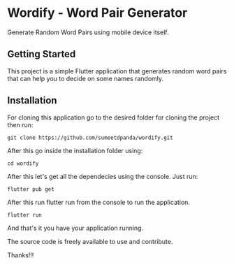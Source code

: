 # Wordify - Word Pair Generator

Generate Random Word Pairs using mobile device itself.

## Getting Started

This project is a simple Flutter application that generates random word pairs that can help you to decide on some names randomly.

## Installation

For cloning this application go to the desired folder for cloning the project then run:
```console
git clone https://github.com/sumeetdpanda/wordify.git
```

After this go inside the installation folder using:
```console 
cd wordify
```

After this let's get all the dependecies using the console. Just run:
```console
flutter pub get
```

After this run flutter run from the console to run the application.
```console
flutter run
```

And that's it you have your application running.

The source code is freely available to use and contribute.

Thanks!!!